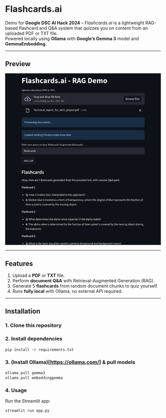 # Flashcards.ai

Demo for **Google DSC AI Hack 2024** – *Flashcards.ai* is a lightweight RAG-based flashcard and Q&A system that quizzes you on content from an uploaded PDF or TXT file.  
Powered locally using **Ollama** with **Google’s Gemma 3** model and **GemmaEmbedding**.

---

## Preview
![App Screenshot](rag_demo.png)

---

## Features
1) Upload a **PDF** or **TXT** file.  
2) Perform **document Q&A** with Retrieval-Augmented Generation (RAG).  
3) Generate 5 **flashcards** from random document chunks to quiz yourself.  
4) Runs **fully local** with Ollama, no external API required.

---

## Installation

### 1. Clone this repository
### 2. Install dependencies
```
pip install -r requirements.txt
```
### 3. (Install Ollama)[https://ollama.com/] & pull models
```
ollama pull gemma3
ollama pull embeddinggemma
```
### 4. Usage
Run the Streamlit app:
```
streamlit run app.py
```

